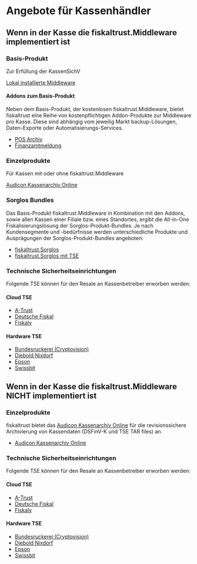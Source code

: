 # Angebote für Kassenhändler

## Wenn in der Kasse die fiskaltrust.Middleware implementiert ist

### Basis-Produkt

Zur Erfüllung der KassenSichV

[Lokal installierte Middleware](../../product-service-description/compliance-as-a-service/produkte/4445-0003-lokal-installierte-middleware.md) 

#### Addons zum Basis-Produkt

Neben dem Basis-Produkt, der kostenlosen fiskaltrust.Middleware, bietet fiskaltrust eine Reihe von kostenpflichtigen Addon-Produkte zur Middleware pro Kasse. Diese sind abhängig vom jeweilig Markt backup-Lösungen, Daten-Exporte oder Automatisierungs-Services. 

- [POS Archiv](../../product-service-description/revisionssichere-daten-as-a-service/produkte/4445-10010-pos-archiv.md) 
- [Finanzamtmeldung](../../product-service-description/compliance-as-a-service/produkte/4445-10030-Finanzamtmeldung.md) 

### Einzelprodukte

Für Kassen mit oder ohne fiskaltrust.Middleware

[Audicon Kassenarchiv Online](../../product-service-description/revisionssichere-daten-as-a-service/produkte/4445-10020-Audicon-Kassenarchiv-Online.md) 

### Sorglos Bundles

Das Basis-Produkt fiskaltrust.Middleware in Kombination mit den Addons, sowie allen Kassen einer Filiale bzw. eines Standortes, ergibt die All-in-One Fiskalisierungslösung der Sorglos-Produkt-Bundles. Je nach Kundensegmente und -bedürfnisse werden unterschiedliche Produkte und Ausprägungen der Sorglos-Produkt-Bundles angeboten: 

- [fiskaltrust.Sorglos](4445-10040-Sorglos-ohne-TSE.md) 
- [fiskaltrust.Sorglos mit TSE](4445-100XX-Sorglos-mit-TSE.md) 

### Technische Sicherheitseinrichtungen

Folgende TSE können für den Resale an Kassenbetreiber erworben werden:

#### Cloud TSE

- [A-Trust](../../product-service-description/compliance-as-a-service/features/TSE-A-Trust-Interoperabilität.md)
- [Deutsche Fiskal](../../product-service-description/compliance-as-a-service/features/TSE-Deutsche-Fiskal-Interoperabilität.md)
- [Fiskaly](../../product-service-description/compliance-as-a-service/features/TSE-Fiskaly-Interoperabilität.md)

#### Hardware TSE

- [Bundesruckerei (Cryptovision)](../../product-service-description/compliance-as-a-service/features/TSE-Cryptovision-Interoperabilität.md)
- [Diebold Nixdorf](../../product-service-description/compliance-as-a-service/features/TSE-Diebold-Nixdorf-Interoperabilität.md)
- [Epson](../../product-service-description/compliance-as-a-service/features/TSE-Epson-Interoperabilität.md)
- [Swissbit](../../product-service-description/compliance-as-a-service/features/TSE-Swissbit-Interoperabilität.md)

## Wenn in der Kasse die fiskaltrust.Middleware NICHT implementiert ist

### Einzelprodukte

fiskaltrust bietet das [Audicon Kassenarchiv Online](../product-service-description/revisionssichere-daten-as-a-service/produkte/4445-10020-Audicon-Kassenarchiv-Online.md) für die revisionssichere Archivierung von Kassendaten (DSFinV-K und TSE TAR files) an.

- [Audicon Kassenarchiv Online](../product-service-description/revisionssichere-daten-as-a-service/produkte/4445-10020-Audicon-Kassenarchiv-Online.md) 

### Technische Sicherheitseinrichtungen

Folgende TSE können für den Resale an Kassenbetreiber erworben werden:

#### Cloud TSE

- [A-Trust](../../product-service-description/compliance-as-a-service/features/TSE-A-Trust-Interoperabilität.md)
- [Deutsche Fiskal](../../product-service-description/compliance-as-a-service/features/TSE-Deutsche-Fiskal-Interoperabilität.md)
- [Fiskaly](../../product-service-description/compliance-as-a-service/features/TSE-Fiskaly-Interoperabilität.md)

#### Hardware TSE

- [Bundesruckerei (Cryptovision)](../../product-service-description/compliance-as-a-service/features/TSE-Cryptovision-Interoperabilität.md)
- [Diebold Nixdorf](../../product-service-description/compliance-as-a-service/features/TSE-Diebold-Nixdorf-Interoperabilität.md)
- [Epson](../../product-service-description/compliance-as-a-service/features/TSE-Epson-Interoperabilität.md)
- [Swissbit](../../product-service-description/compliance-as-a-service/features/TSE-Swissbit-Interoperabilität.md)

